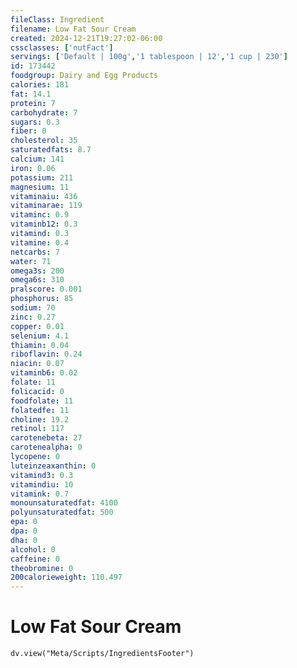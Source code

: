```yaml
---
fileClass: Ingredient
filename: Low Fat Sour Cream
created: 2024-12-21T19:27:02-06:00
cssclasses: ['nutFact']
servings: ['Default | 100g','1 tablespoon | 12','1 cup | 230']
id: 173442
foodgroup: Dairy and Egg Products
calories: 181
fat: 14.1
protein: 7
carbohydrate: 7
sugars: 0.3
fiber: 0
cholesterol: 35
saturatedfats: 8.7
calcium: 141
iron: 0.06
potassium: 211
magnesium: 11
vitaminaiu: 436
vitaminarae: 119
vitaminc: 0.9
vitaminb12: 0.3
vitamind: 0.3
vitamine: 0.4
netcarbs: 7
water: 71
omega3s: 200
omega6s: 310
pralscore: 0.001
phosphorus: 85
sodium: 70
zinc: 0.27
copper: 0.01
selenium: 4.1
thiamin: 0.04
riboflavin: 0.24
niacin: 0.07
vitaminb6: 0.02
folate: 11
folicacid: 0
foodfolate: 11
folatedfe: 11
choline: 19.2
retinol: 117
carotenebeta: 27
carotenealpha: 0
lycopene: 0
luteinzeaxanthin: 0
vitamind3: 0.3
vitamindiu: 10
vitamink: 0.7
monounsaturatedfat: 4100
polyunsaturatedfat: 500
epa: 0
dpa: 0
dha: 0
alcohol: 0
caffeine: 0
theobromine: 0
200calorieweight: 110.497
---
```


# Low Fat Sour Cream

```dataviewjs
dv.view("Meta/Scripts/IngredientsFooter")
```